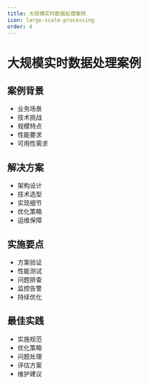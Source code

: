 ```yaml
---
title: 大规模实时数据处理案例
icon: large-scale-processing
order: 4
---
```


# 大规模实时数据处理案例

## 案例背景
- 业务场景
- 技术挑战
- 规模特点
- 性能要求
- 可用性需求

## 解决方案
- 架构设计
- 技术选型
- 实现细节
- 优化策略
- 运维保障

## 实施要点
- 方案验证
- 性能测试
- 问题排查
- 监控告警
- 持续优化

## 最佳实践
- 实施规范
- 优化策略
- 问题处理
- 评估方案
- 维护建议
